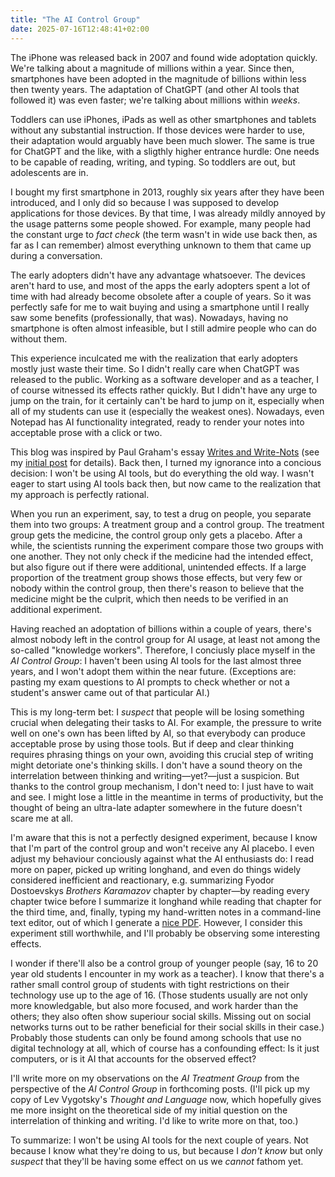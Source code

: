```yaml
---
title: "The AI Control Group"
date: 2025-07-16T12:48:41+02:00
---
```


The iPhone was released back in 2007 and found wide adoptation quickly. We're talking about a magnitude of millions within a year. Since then, smartphones have been adopted in the magnitude of billions within less then twenty years. The adaptation of ChatGPT (and other AI tools that followed it) was even faster; we're talking about millions within _weeks_.

Toddlers can use iPhones, iPads as well as other smartphones and tablets without any substantial instruction. If those devices were harder to use, their adaptation would arguably have been much slower. The same is true for ChatGPT and the like, with a sligthly higher entrance hurdle: One needs to be capable of reading, writing, and typing. So toddlers are out, but adolescents are in.

I bought my first smartphone in 2013, roughly six years after they have been introduced, and I only did so because I was supposed to develop applications for those devices. By that time, I was already mildly annoyed by the usage patterns some people showed. For example, many people had the constant urge to _fact check_ (the term wasn't in wide use back then, as far as I can remember) almost everything unknown to them that came up during a conversation.

The early adopters didn't have any advantage whatsoever. The devices aren't hard to use, and most of the apps the early adopters spent a lot of time with had already become obsolete after a couple of years. So it was perfectly safe for me to wait buying and using a smartphone until I really saw some benefits (professionally, that was). Nowadays, having no smartphone is often almost infeasible, but I still admire people who can do without them.

This experience inculcated me with the realization that early adopters mostly just waste their time. So I didn't really care when ChatGPT was released to the public. Working as a software developer and as a teacher, I of course witnessed its effects rather quickly. But I didn't have any urge to jump on the train, for it certainly can't be hard to jump on it, especially when all of my students can use it (especially the weakest ones). Nowadays, even Notepad has AI functionality integrated, ready to render your notes into acceptable prose with a click or two.

This blog was inspired by Paul Graham's essay [Writes and Write-Nots](https://paulgraham.com/writes.html) (see my [initial post](#1) for details). Back then, I turned my ignorance into a concious decision: I won't be using AI tools, but do everything the old way. I wasn't eager to start using AI tools back then, but now came to the realization that my approach is perfectly rational.

When you run an experiment, say, to test a drug on people, you separate them into two groups: A treatment group and a control group. The treatment group gets the medicine, the control group only gets a placebo. After a while, the scientists running the experiment compare those two groups with one another. They not only check if the medicine had the intended effect, but also figure out if there were additional, unintended effects. If a large proportion of the treatment group shows those effects, but very few or nobody within the control group, then there's reason to believe that the medicine might be the culprit, which then needs to be verified in an additional experiment.

Having reached an adoptation of billions within a couple of years, there's almost nobody left in the control group for AI usage, at least not among the so-called "knowledge workers". Therefore, I conciusly place myself in the _AI Control Group_: I haven't been using AI tools for the last almost three years, and I won't adopt them within the near future. (Exceptions are: pasting my exam questions to AI prompts to check whether or not a student's answer came out of that particular AI.)

This is my long-term bet: I _suspect_ that people will be losing something crucial when delegating their tasks to AI. For example, the pressure to write well on one's own has been lifted by AI, so that everybody can produce acceptable prose by using those tools. But if deep and clear thinking requires phrasing things on your own, avoiding this crucial step of writing might detoriate one's thinking skills. I don't have a sound theory on the interrelation between thinking and writing—yet?—just a suspicion. But thanks to the control group mechanism, I don't need to: I just have to wait and see. I might lose a little in the meantime in terms of productivity, but the thought of being an ultra-late adapter somewhere in the future doesn't scare me at all.

I'm aware that this is not a perfectly designed experiment, because I know that I'm part of the control group and won't receive any AI placebo. I even adjust my behaviour conciously against what the AI enthusiasts do: I read more on paper, picked up writing longhand, and even do things widely considered inefficient and reactionary, e.g. summarizing Fyodor Dostoevskys _Brothers Karamazov_ chapter by chapter—by reading every chapter twice before I summarize it longhand while reading that chapter for the third time, and, finally, typing my hand-written notes in a command-line text editor, out of which I generate a [nice PDF](https://raw.githubusercontent.com/patrickbucher/books/refs/heads/master/dostojewskij_brueder-karamasow.pdf). However, I consider this experiment still worthwhile, and I'll probably be observing some interesting effects.

I wonder if there'll also be a control group of younger people (say, 16 to 20 year old students I encounter in my work as a teacher). I know that there's a rather small control group of students with tight restrictions on their technology use up to the age of 16. (Those students usually are not only more knowledgable, but also more focused, and work harder than the others; they also often show superiour social skills. Missing out on social networks turns out to be rather beneficial for their social skills in their case.) Probably those students can only be found among schools that use no digital technology at all, which of course has a confounding effect: Is it just computers, or is it AI that accounts for the observed effect?

I'll write more on my observations on the _AI Treatment Group_ from the perspective of the _AI Control Group_ in forthcoming posts. (I'll pick up my copy of Lev Vygotsky's _Thought and Language_ now, which hopefully gives me more insight on the theoretical side of my initial question on the interrelation of thinking and writing. I'd like to write more on that, too.)

To summarize: I won't be using AI tools for the next couple of years. Not because I know what they're doing to us, but because I _don't know_ but only _suspect_ that they'll be having some effect on us we _cannot_ fathom yet.

